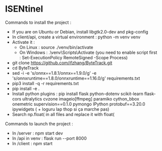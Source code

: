 # ISENtinel

Commands to install the project :

- If you are on Ubuntu or Debian, install libgtk2.0-dev and pkg-config
- In client/api, create a virtual environment : python -m venv venv
- Activate it :
   - On Linux : source ./venv/bin/activate
   - On Windows : .\venv\Scripts\Activate (you need to enable script first : Set-ExecutionPolicy RemoteSigned -Scope Process)
- git clone https://github.com/ifzhang/ByteTrack.git
- cd ByteTrack
- sed -i -e 's/onnx==1.8.1/onnx==1.9.0/g' -e 's/onnxruntime==1.8.0/onnxruntime==1.16.0/g' requirements.txt
- pip3 install -q -r requirements.txt 
- pip install -e .
- Install python plugins : pip install flask python-dotenv scikit-learn flask-cors ultralytics cvzone imageio[ffmpeg] paramiko cython_bbox onemetric supervision==0.1.0 pymongo IPython protobuf==3.20.0 ipywidgets  ( + loguru lap thop si ça marche pas)
- Search np.float( in all files and replace it with float(

Commands to launch the project :

- In /server : npm start dev
- In /api in venv : flask run --port 8000
- In /client : npm start
